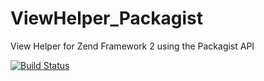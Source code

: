 ViewHelper_Packagist
====================

View Helper for Zend Framework 2 using the Packagist API

[![Build Status](https://travis-ci.org/zendframework/zf1-extras.png?branch=master)](https://travis-ci.org/zendframework/zf1-extras)
